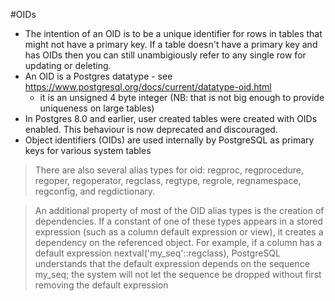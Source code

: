 #OIDs

- The intention of an OID is to be a unique identifier for rows in tables that
  might not have a primary key. If a table doesn't have a primary key and has
  OIDs then you can still unambigiously refer to any single row for updating or
  deleting.
- An OID is a Postgres datatype - see
  https://www.postgresql.org/docs/current/datatype-oid.html
    - it is an unsigned 4 byte integer (NB: that is not big enough to provide
      uniqueness on large tables)
- In Postgres 8.0 and earlier, user created tables were created with OIDs
  enabled. This behaviour is now deprecated and discouraged.
- Object identifiers (OIDs) are used internally by PostgreSQL as primary keys
  for various system tables

> There are also several alias types for oid: regproc, regprocedure, regoper,
> regoperator, regclass, regtype, regrole, regnamespace, regconfig, and
> regdictionary.

> An additional property of most of the OID alias types is the creation of
> dependencies. If a constant of one of these types appears in a stored
> expression (such as a column default expression or view), it creates a
> dependency on the referenced object. For example, if a column has a default
> expression nextval('my_seq'::regclass), PostgreSQL understands that the
> default expression depends on the sequence my_seq; the system will not let the
> sequence be dropped without first removing the default expression

